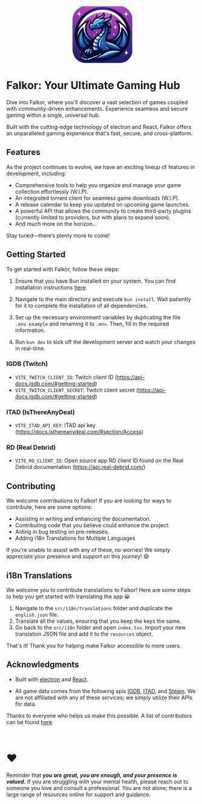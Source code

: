 <div align="center">
 <img alt="falkor" height="150px" src="public/icon.png">
</div>

# Falkor: Your Ultimate Gaming Hub

Dive into Falkor, where you'll discover a vast selection of games coupled with community-driven enhancements. Experience seamless and secure gaming within a single, universal hub.

Built with the cutting-edge technology of electron and React, Falkor offers an unparalleled gaming experience that's fast, secure, and cross-platform.

## Features

As the project continues to evolve, we have an exciting lineup of features in development, including:

- Comprehensive tools to help you organize and manage your game collection effortlessly (W.I.P).
- An integrated torrent client for seamless game downloads (W.I.P).
- A release calendar to keep you updated on upcoming game launches.
- A powerful API that allows the community to create third-party plugins (currently limited to providers, but with plans to expand soon).
- And much more on the horizon...

Stay tuned—there’s plenty more to come!


## Getting Started

To get started with Falkor, follow these steps:

1. Ensure that you have Bun installed on your system. You can find installation instructions [here](https://bun.sh/docs/installation).

3. Navigate to the main directory and execute `bun install`. Wait patiently for it to complete the installation of all dependencies.

4. Set up the necessary environment variables by duplicating the file `.env.example` and renaming it to `.env`. Then, fill in the required information.

5. Run `bun dev` to kick off the development server and watch your changes in real-time. 

### IGDB (Twitch)

- `VITE_TWITCH_CLIENT_ID`: Twitch client ID (https://api-docs.igdb.com/#getting-started)
- `VITE_TWITCH_CLIENT_SECRET`: Twitch client secret (https://api-docs.igdb.com/#getting-started)

### ITAD (IsThereAnyDeal)

- `VITE_ITAD_API_KEY`: ITAD api key (https://docs.isthereanydeal.com/#section/Access)

### RD (Real Debrid)

- `VITE_RD_CLIENT_ID`: Open source app RD client ID found on the Real Debrid documentation (https://api.real-debrid.com/)

## Contributing

We welcome contributions to Falkor! If you are looking for ways to contribute, here are some options:

- Assisting in writing and enhancing the documentation.
- Contributing code that you believe could enhance the project.
- Aiding in bug testing on pre-releases.
- Adding i18n Translations for Multiple Languages

If you're unable to assist with any of these, no worries! We simply appreciate your presence and support on this journey! 😄

## i18n Translations

We welcome you to contribute translations to Falkor! Here are some steps to help you get started with translating the app 😀

1. Navigate to the `src/i18n/translations` folder and duplicate the `english.json` file.
2. Translate all the values, ensuring that you keep the keys the same.
3. Go back to the `src/i18n` folder and open `index.tsx`. Import your new translation JSON file and add it to the `resources` object.

That's it! Thank you for helping make Falkor accessible to more users.

## Acknowledgments

- Built with [electron](https://www.electronjs.org) and [React](https://react.dev/).

- All game data comes from the following apis [IGDB](https://www.igdb.com/), [ITAD](https://isthereanydeal.com/), and [Steam](https://store.steampowered.com/). We are not affiliated with any of these services; we simply utilize their APIs for data.

Thanks to everyone who helps us make this possible. A list of contributors can be found [here](https://github.com/team-Falkor/app/graphs/contributors).

<br />

# ❤️

Reminder that <strong><i>you are great, you are enough, and your presence is valued.</i></strong> If you are struggling with your mental health, please reach out to someone you love and consult a professional. You are not alone; there is a large range of resources online for support and guidance.
